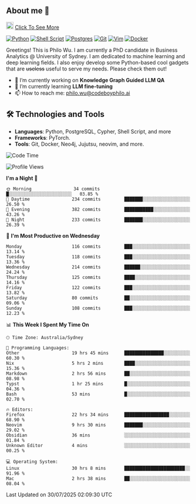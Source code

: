 ## About me 🤗

<a href="#"><img src="https://media.giphy.com/media/hvRJCLFzcasrR4ia7z/giphy.gif" width="20px" height="20px"></a> [Click To See More](https://codeboyphilo.github.io)

[![Python](https://img.shields.io/badge/python-3670A0?style=for-the-badge&logo=python&logoColor=ffdd54)](#)
[![Shell Script](https://img.shields.io/badge/shell_script-%23121011.svg?style=for-the-badge&logo=gnu-bash&logoColor=white)](#)
[![Postgres](https://img.shields.io/badge/postgres-%23316192.svg?style=for-the-badge&logo=postgresql&logoColor=white)](#)
[![Git](https://img.shields.io/badge/git-%23F05033.svg?style=for-the-badge&logo=git&logoColor=white)](#)
[![Vim](https://img.shields.io/badge/VIM-%2311AB00.svg?style=for-the-badge&logo=vim&logoColor=white)](#)
[![Docker](https://img.shields.io/badge/docker-%230db7ed.svg?style=for-the-badge&logo=docker&logoColor=white)](#)

Greetings! This is Philo Wu. I am currently a PhD candidate in Business Analytics \@ University of Sydney. I am dedicated to machine learning and deep learning fields. I also enjoy develop some Python-based cool gadgets that are ~~useless~~ useful to serve my needs. Please check them out!

- 🔭 I’m currently working on **Knowledge Graph Guided LLM QA**
- 🌱 I’m currently learning **LLM fine-tuning**
- 📫 How to reach me: philo.wu@codeboyphilo.ai

## 🛠 Technologies and Tools
- **Languages**: Python, PostgreSQL, Cypher, Shell Script, and more
- **Frameworks**: PyTorch.
- **Tools**: Git, Docker, Neo4j, Jujutsu, neovim, and more.

<!--START_SECTION:waka-->
![Code Time](http://img.shields.io/badge/Code%20Time-953%20hrs%2015%20mins-blue)

![Profile Views](http://img.shields.io/badge/Profile%20Views-4-blue)

**I'm a Night 🦉** 

```text
🌞 Morning                34 commits          █░░░░░░░░░░░░░░░░░░░░░░░░   03.85 % 
🌆 Daytime                234 commits         ███████░░░░░░░░░░░░░░░░░░   26.50 % 
🌃 Evening                382 commits         ███████████░░░░░░░░░░░░░░   43.26 % 
🌙 Night                  233 commits         ███████░░░░░░░░░░░░░░░░░░   26.39 % 
```
📅 **I'm Most Productive on Wednesday** 

```text
Monday                   116 commits         ███░░░░░░░░░░░░░░░░░░░░░░   13.14 % 
Tuesday                  118 commits         ███░░░░░░░░░░░░░░░░░░░░░░   13.36 % 
Wednesday                214 commits         ██████░░░░░░░░░░░░░░░░░░░   24.24 % 
Thursday                 125 commits         ████░░░░░░░░░░░░░░░░░░░░░   14.16 % 
Friday                   122 commits         ███░░░░░░░░░░░░░░░░░░░░░░   13.82 % 
Saturday                 80 commits          ██░░░░░░░░░░░░░░░░░░░░░░░   09.06 % 
Sunday                   108 commits         ███░░░░░░░░░░░░░░░░░░░░░░   12.23 % 
```


📊 **This Week I Spent My Time On** 

```text
🕑︎ Time Zone: Australia/Sydney

💬 Programming Languages: 
Other                    19 hrs 45 mins      ███████████████░░░░░░░░░░   60.30 % 
Nix                      5 hrs 2 mins        ████░░░░░░░░░░░░░░░░░░░░░   15.36 % 
Markdown                 2 hrs 56 mins       ██░░░░░░░░░░░░░░░░░░░░░░░   08.98 % 
Typst                    1 hr 25 mins        █░░░░░░░░░░░░░░░░░░░░░░░░   04.36 % 
Bash                     53 mins             █░░░░░░░░░░░░░░░░░░░░░░░░   02.70 % 

🔥 Editors: 
Firefox                  22 hrs 34 mins      █████████████████░░░░░░░░   68.90 % 
Neovim                   9 hrs 30 mins       ███████░░░░░░░░░░░░░░░░░░   29.02 % 
Obsidian                 36 mins             ░░░░░░░░░░░░░░░░░░░░░░░░░   01.84 % 
Unknown Editor           4 mins              ░░░░░░░░░░░░░░░░░░░░░░░░░   00.25 % 

💻 Operating System: 
Linux                    30 hrs 8 mins       ███████████████████████░░   91.96 % 
Mac                      2 hrs 38 mins       ██░░░░░░░░░░░░░░░░░░░░░░░   08.04 % 
```


 Last Updated on 30/07/2025 02:09:30 UTC
<!--END_SECTION:waka-->
